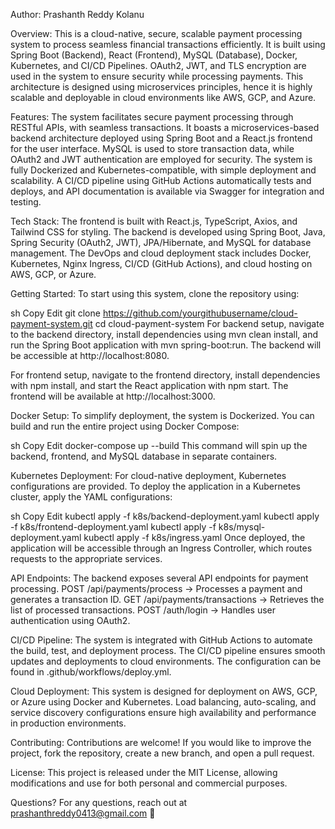 Author: Prashanth Reddy Kolanu

Overview: This is a cloud-native, secure, scalable payment processing system to process seamless financial transactions efficiently. It is built using Spring Boot (Backend), React (Frontend), MySQL (Database), Docker, Kubernetes, and CI/CD Pipelines. OAuth2, JWT, and TLS encryption are used in the system to ensure security while processing payments. This architecture is designed using microservices principles, hence it is highly scalable and deployable in cloud environments like AWS, GCP, and Azure.

Features: The system facilitates secure payment processing through RESTful APIs, with seamless transactions. It boasts a microservices-based backend architecture deployed using Spring Boot and a React.js frontend for the user interface. MySQL is used to store transaction data, while OAuth2 and JWT authentication are employed for security. The system is fully Dockerized and Kubernetes-compatible, with simple deployment and scalability. A CI/CD pipeline using GitHub Actions automatically tests and deploys, and API documentation is available via Swagger for integration and testing.

Tech Stack: The frontend is built with React.js, TypeScript, Axios, and Tailwind CSS for styling. The backend is developed using Spring Boot, Java, Spring Security (OAuth2, JWT), JPA/Hibernate, and MySQL for database management. The DevOps and cloud deployment stack includes Docker, Kubernetes, Nginx Ingress, CI/CD (GitHub Actions), and cloud hosting on AWS, GCP, or Azure.

Getting Started:
To start using this system, clone the repository using:

sh
Copy
Edit
git clone https://github.com/yourgithubusername/cloud-payment-system.git
cd cloud-payment-system
For backend setup, navigate to the backend directory, install dependencies using mvn clean install, and run the Spring Boot application with mvn spring-boot:run. The backend will be accessible at http://localhost:8080.

For frontend setup, navigate to the frontend directory, install dependencies with npm install, and start the React application with npm start. The frontend will be available at http://localhost:3000.

Docker Setup:
To simplify deployment, the system is Dockerized. You can build and run the entire project using Docker Compose:

sh
Copy
Edit
docker-compose up --build
This command will spin up the backend, frontend, and MySQL database in separate containers.

Kubernetes Deployment:
For cloud-native deployment, Kubernetes configurations are provided. To deploy the application in a Kubernetes cluster, apply the YAML configurations:

sh
Copy
Edit
kubectl apply -f k8s/backend-deployment.yaml
kubectl apply -f k8s/frontend-deployment.yaml
kubectl apply -f k8s/mysql-deployment.yaml
kubectl apply -f k8s/ingress.yaml
Once deployed, the application will be accessible through an Ingress Controller, which routes requests to the appropriate services.

API Endpoints:
The backend exposes several API endpoints for payment processing.
POST /api/payments/process → Processes a payment and generates a transaction ID.
GET /api/payments/transactions → Retrieves the list of processed transactions.
POST /auth/login → Handles user authentication using OAuth2.

CI/CD Pipeline:
The system is integrated with GitHub Actions to automate the build, test, and deployment process. The CI/CD pipeline ensures smooth updates and deployments to cloud environments. The configuration can be found in .github/workflows/deploy.yml.

Cloud Deployment:
This system is designed for deployment on AWS, GCP, or Azure using Docker and Kubernetes. Load balancing, auto-scaling, and service discovery configurations ensure high availability and performance in production environments.

Contributing:
Contributions are welcome! If you would like to improve the project, fork the repository, create a new branch, and open a pull request.

License:
This project is released under the MIT License, allowing modifications and use for both personal and commercial purposes.

Questions?
For any questions, reach out at prashanthreddy0413@gmail.com 🚀
